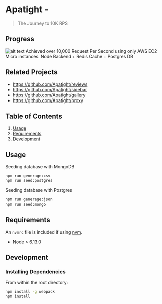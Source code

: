 # Apatight -

> The Journey to 10K RPS

## Progress
![alt text](https://i.imgur.com/KySSXKw.png)
Achieved over 10,000 Request Per Second using only AWS EC2 Micro instances. 
Node Backend + Redis Cache + Postgres DB


## Related Projects

  - https://github.com/Apatight/reviews
  - https://github.com/Apatight/sidebar
  - https://github.com/Apatight/gallery
  - https://github.com/Apatight/proxy

## Table of Contents

1. [Usage](#Usage)
1. [Requirements](#requirements)
1. [Development](#development)

## Usage

Seeding database with MongoDB
```sh
npm run generage:csv
npm run seed:postgres
```

Seeding database with Postgres
```sh
npm run generage:json
npm run seed:mongo
```


## Requirements

An `nvmrc` file is included if using [nvm](https://github.com/creationix/nvm).

- Node > 6.13.0

## Development


### Installing Dependencies

From within the root directory:

```sh
npm install -g webpack
npm install
```


